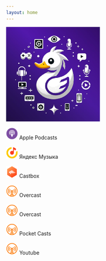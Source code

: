 ```yaml
---
layout: home
---
```

![Duck](/logo.png "Duck syndrome")

<div onclick="location.href='https://podcasts.apple.com/us/podcast/%D1%81%D0%B8%D0%BD%D0%B4%D1%80%D0%BE%D0%BC-%D1%83%D1%82%D1%91%D0%BD%D0%BA%D0%B0/id1725351363';" style="cursor: pointer;">
    <img src="/icons/apple.png" alt="Apple Podcasts" width="32" height="32"> Apple Podcasts
</div>

<br>

<div onclick="location.href='https://music.yandex.ru/album/29025424';" style="cursor: pointer;">
    <img src="/icons/yandex.png" alt="Яндекс Музыка" width="32" height="32"> Яндекс Музыка
</div>

<br>

<div onclick="location.href='https://castbox.fm/channel/%D0%A1%D0%B8%D0%BD%D0%B4%D1%80%D0%BE%D0%BC-%D1%83%D1%82%D1%91%D0%BD%D0%BA%D0%B0-id5758483?utm_source=podcaster&utm_medium=dlink&utm_campaign=c_5758483&utm_content=%D0%A1%D0%B8%D0%BD%D0%B4%D1%80%D0%BE%D0%BC%20%D1%83%D1%82%D1%91%D0%BD%D0%BA%D0%B0-CastBox_FM';" style="cursor: pointer;">
    <img src="/icons/castbox.png" alt="Castbox" width="32" height="32"> Castbox
</div>

<br>

<div onclick="location.href='https://overcast.fm/itunes1725351363';" style="cursor: pointer;">
    <img src="/icons/overcast.png" alt="Overcast" width="32" height="32"> Overcast
</div>

<br>

<div onclick="location.href='https://overcast.fm/itunes1725351363';" style="cursor: pointer;">
    <img src="/icons/overcast.png" alt="Overcast" width="32" height="32"> Overcast
</div>

<br>

<div onclick="location.href='https://pca.st/itunes/1725351363';" style="cursor: pointer;">
    <img src="/icons/overcast.png" alt="Pocket Casts" width="32" height="32"> Pocket Casts
</div>

<br>

<div onclick="location.href='https://www.youtube.com/@sindromutenka';" style="cursor: pointer;">
    <img src="/icons/overcast.png" alt="Youtube" width="32" height="32"> Youtube
</div>